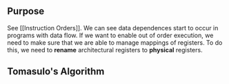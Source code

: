 ## Purpose

See [[Instruction Orders]]. We can see data dependences start to occur in programs with data flow. If we want to enable out of order execution, we need to make sure that we are able to manage mappings of registers. To do this, we need to **rename** architectural registers to **physical** registers.

## Tomasulo's Algorithm


